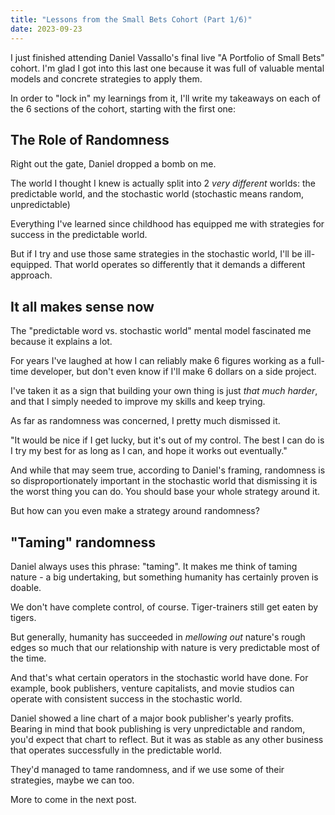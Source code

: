 ```yaml
---
title: "Lessons from the Small Bets Cohort (Part 1/6)"
date: 2023-09-23
---
```


I just finished attending Daniel Vassallo's final live "A Portfolio of Small Bets" cohort. I'm glad I got into this last one because it was fuII of valuable mental models and concrete strategies to apply them. 

In order to "lock in" my learnings from it, I'll write my takeaways on each of the 6 sections of the cohort, starting with the first one: 

## The Role of Randomness

Right out the gate, Daniel dropped a bomb on me.

The world I thought I knew is actually split into 2 *very different* worlds: the predictable world, and the stochastic world (stochastic means random, unpredictable)

Everything I've learned since childhood has equipped me with strategies for success in the predictable world.

But if I try and use those same strategies in the stochastic world, I'll be ill-equipped. That world operates so differently that it demands a different approach.

## It all makes sense now

The "predictable word vs. stochastic world" mental model fascinated me because it explains a lot.

For years I've laughed at how I can reliably make 6 figures working as a full-time developer, but don't even know if I'll make 6 dollars on a side project.

I've taken it as a sign that building your own thing is just *that much harder*, and that I simply needed to improve my skills and keep trying.

As far as randomness was concerned, I pretty much dismissed it.

"It would be nice if I get lucky, but it's out of my control. The best I can do is I try my best for as long as I can, and hope it works out eventually."

And while that may seem true, according to Daniel's framing, randomness is so disproportionately important in the stochastic world that dismissing it is the worst thing you can do. You should base your whole strategy around it.

But how can you even make a strategy around randomness?

## "Taming" randomness

Daniel always uses this phrase: "taming". It makes me think of taming nature - a big undertaking, but something humanity has certainly proven is doable. 

We don't have complete control, of course. Tiger-trainers still get eaten by tigers. 

But generally, humanity has succeeded in *mellowing out* nature's rough edges so much that our relationship with nature is very predictable most of the time.

And that's what certain operators in the stochastic world have done. For example, book publishers, venture capitalists, and movie studios can operate with consistent success in the stochastic world. 

Daniel showed a line chart of a major book publisher's yearly profits. Bearing in mind that book publishing is very unpredictable and random, you'd expect that chart to reflect. But it was as stable as any other business that operates successfully in the predictable world.

They'd managed to tame randomness, and if we use some of their strategies, maybe we can too.

More to come in the next post.
